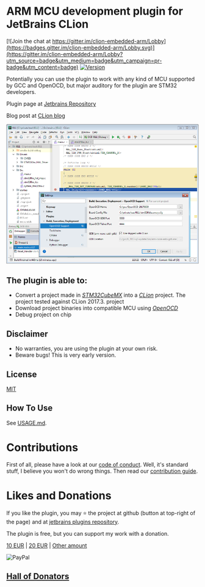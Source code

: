 ARM MCU development plugin for JetBrains CLion 
====
[![Join the chat at https://gitter.im/clion-embedded-arm/Lobby](https://badges.gitter.im/clion-embedded-arm/Lobby.svg)](https://gitter.im/clion-embedded-arm/Lobby?utm_source=badge&utm_medium=badge&utm_campaign=pr-badge&utm_content=badge)
[![Version](https://img.shields.io/github/release/elmot/clion-embedded-arm/all.svg)](https://plugins.jetbrains.com/plugin/10115)

Potentially you can use the plugin to work with any kind of MCU supported by GCC and OpenOCD, but major auditory for 
the plugin are STM32 developers. 

Plugin page at [Jetbrains Repository](https://plugins.jetbrains.com/plugin/10115)

Blog post at [CLion blog](https://blog.jetbrains.com/clion/2017/12/clion-for-embedded-development-part-ii)

![Screenshot](screen1.png)

The plugin is able to:
---
 * Convert a project made in *[STM32CubeMX](http://www.st.com/en/development-tools/stm32cubemx.html)* into a  *[CLion](https://www.jetbrains.com/clion/)* project. The project tested against CLion 2017.3.
 project
 * Download project binaries into compatible MCU using *[OpenOCD](http://openocd.org/)*
 * Debug project on chip
 

Disclaimer
---
 * No warranties, you are using the plugin at your own risk.
 * Beware bugs! This is very early version.

License
---
[MIT](LICENSE.txt)

How To Use
---
See [USAGE.md](USAGE.md).

Contributions
===
First of all, please have a look at our [code of conduct](CODE_OF_CONDUCT.txt). Well, it's standard stuff, I believe you won't do wrong things. Then read our [contribution guide](CONTRIBUTING.md). 

Likes and Donations
===

If you like the plugin, you may :star: the project at github (button at top-right of the page) and at [jetbrains plugins repository](https://plugins.jetbrains.com/plugin/10115).

The plugin is free, but you can support my work with a donation. 

[10 EUR](https://paypal.me/elmot/10eur) |
[20 EUR](https://paypal.me/elmot/20eur) |
[Other amount](https://paypal.me/elmot)

![PayPal](https://www.paypalobjects.com/webstatic/mktg/Logo/pp-logo-100px.png)

[Hall of Donators](DONATIONS.md)
--
